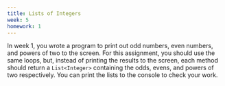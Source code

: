 ```yaml
---
title: Lists of Integers
week: 5
homework: 1
---
```


In week 1, you wrote a program to print out odd numbers, even numbers, and powers of two to the screen.  For this assignment, you should use the same loops, but, instead of printing the results to the screen, each method should return a `List<Integer>` containing the odds, evens, and powers of two respectively.  You can print the lists to the console to check your work.

